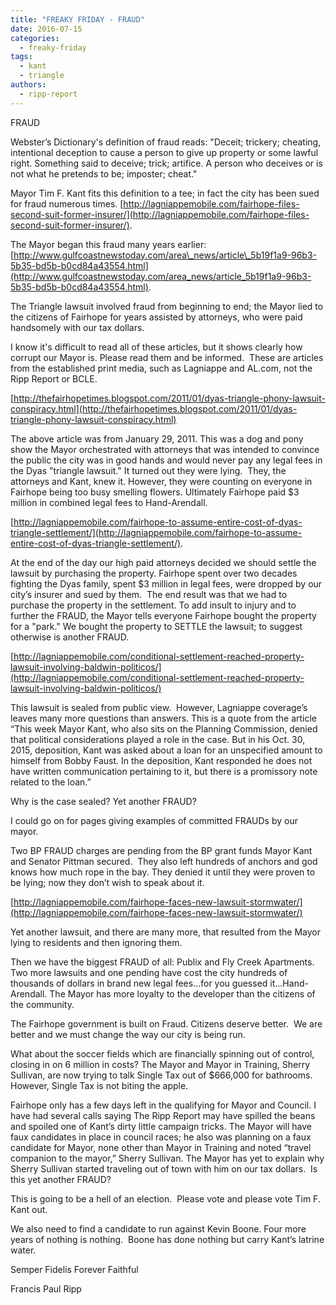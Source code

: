 ```yaml
---
title: "FREAKY FRIDAY - FRAUD"
date: 2016-07-15
categories: 
  - freaky-friday
tags: 
  - kant
  - triangle
authors: 
  - ripp-report
---
```


FRAUD

Webster’s Dictionary's definition of fraud reads: "Deceit; trickery; cheating, intentional deception to cause a person to give up property or some lawful right. Something said to deceive; trick; artifice. A person who deceives or is not what he pretends to be; imposter; cheat."

Mayor Tim F. Kant fits this definition to a tee; in fact the city has been sued for fraud numerous times. [http://lagniappemobile.com/fairhope-files-second-suit-former-insurer/](http://lagniappemobile.com/fairhope-files-second-suit-former-insurer/).

The Mayor began this fraud many years earlier: [http://www.gulfcoastnewstoday.com/area\_news/article\_5b19f1a9-96b3-5b35-bd5b-b0cd84a43554.html](http://www.gulfcoastnewstoday.com/area_news/article_5b19f1a9-96b3-5b35-bd5b-b0cd84a43554.html).

The Triangle lawsuit involved fraud from beginning to end; the Mayor lied to the citizens of Fairhope for years assisted by attorneys, who were paid handsomely with our tax dollars.

I know it's difficult to read all of these articles, but it shows clearly how corrupt our Mayor is. Please read them and be informed.  These are articles from the established print media, such as Lagniappe and AL.com, not the Ripp Report or BCLE.

[http://thefairhopetimes.blogspot.com/2011/01/dyas-triangle-phony-lawsuit-conspiracy.html](http://thefairhopetimes.blogspot.com/2011/01/dyas-triangle-phony-lawsuit-conspiracy.html)

The above article was from January 29, 2011. This was a dog and pony show the Mayor orchestrated with attorneys that was intended to convince the public the city was in good hands and would never pay any legal fees in the Dyas ”triangle lawsuit." It turned out they were lying.  They, the attorneys and Kant, knew it. However, they were counting on everyone in Fairhope being too busy smelling flowers. Ultimately Fairhope paid $3 million in combined legal fees to Hand-Arendall.

[http://lagniappemobile.com/fairhope-to-assume-entire-cost-of-dyas-triangle-settlement/](http://lagniappemobile.com/fairhope-to-assume-entire-cost-of-dyas-triangle-settlement/).

At the end of the day our high paid attorneys decided we should settle the lawsuit by purchasing the property. Fairhope spent over two decades fighting the Dyas family, spent $3 million in legal fees, were dropped by our city’s insurer and sued by them.  The end result was that we had to purchase the property in the settlement. To add insult to injury and to further the FRAUD, the Mayor tells everyone Fairhope bought the property for a "park." We bought the property to SETTLE the lawsuit; to suggest otherwise is another FRAUD.

[http://lagniappemobile.com/conditional-settlement-reached-property-lawsuit-involving-baldwin-politicos/](http://lagniappemobile.com/conditional-settlement-reached-property-lawsuit-involving-baldwin-politicos/)

This lawsuit is sealed from public view.  However, Lagniappe coverage’s leaves many more questions than answers. This is a quote from the article “This week Mayor Kant, who also sits on the Planning Commission, denied that political considerations played a role in the case. But in his Oct. 30, 2015, deposition, Kant was asked about a loan for an unspecified amount to himself from Bobby Faust. In the deposition, Kant responded he does not have written communication pertaining to it, but there is a promissory note related to the loan.”

Why is the case sealed? Yet another FRAUD?

I could go on for pages giving examples of committed FRAUDs by our mayor.

Two BP FRAUD charges are pending from the BP grant funds Mayor Kant and Senator Pittman secured.  They also left hundreds of anchors and god knows how much rope in the bay. They denied it until they were proven to be lying; now they don’t wish to speak about it.

[http://lagniappemobile.com/fairhope-faces-new-lawsuit-stormwater/](http://lagniappemobile.com/fairhope-faces-new-lawsuit-stormwater/)

Yet another lawsuit, and there are many more, that resulted from the Mayor lying to residents and then ignoring them.

Then we have the biggest FRAUD of all: Publix and Fly Creek Apartments. Two more lawsuits and one pending have cost the city hundreds of thousands of dollars in brand new legal fees...for you guessed it...Hand-Arendall. The Mayor has more loyalty to the developer than the citizens of the community.

The Fairhope government is built on Fraud. Citizens deserve better.  We are better and we must change the way our city is being run.

What about the soccer fields which are financially spinning out of control, closing in on 6 million in costs? The Mayor and Mayor in Training, Sherry Sullivan, are now trying to talk Single Tax out of $666,000 for bathrooms. However, Single Tax is not biting the apple.

Fairhope only has a few days left in the qualifying for Mayor and Council. I have had several calls saying The Ripp Report may have spilled the beans and spoiled one of Kant’s dirty little campaign tricks. The Mayor will have faux candidates in place in council races; he also was planning on a faux candidate for Mayor, none other than Mayor in Training and noted “travel companion to the mayor,” Sherry Sullivan. The Mayor has yet to explain why Sherry Sullivan started traveling out of town with him on our tax dollars.  Is this yet another FRAUD?

This is going to be a hell of an election.  Please vote and please vote Tim F. Kant out.

We also need to find a candidate to run against Kevin Boone. Four more years of nothing is nothing.  Boone has done nothing but carry Kant’s latrine water.

Semper Fidelis Forever Faithful

Francis Paul Ripp
